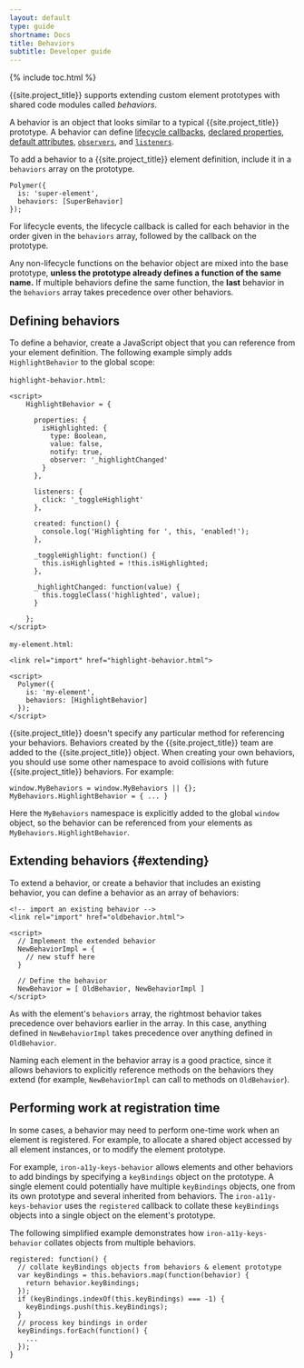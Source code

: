 ```yaml
---
layout: default
type: guide
shortname: Docs
title: Behaviors
subtitle: Developer guide
---
```


{% include toc.html %}

{{site.project_title}} supports extending custom element prototypes with
shared code modules called _behaviors_.

A behavior is an object that looks similar to a typical
{{site.project_title}} prototype.  A behavior can define
[lifecycle callbacks](registering-elements.html#basic-callbacks),
[declared properties](properties.html), [default attributes](registering-elements.html#host-attributes),
[`observers`](properties.html#observing-changes-to-multiple-properties), and [`listeners`](events.html#event-listeners).

To add a behavior to a {{site.project_title}} element definition, include it in a
`behaviors` array on the prototype.

    Polymer({
      is: 'super-element',
      behaviors: [SuperBehavior]
    });

For lifecycle events, the lifecycle callback is called for each
behavior in the order given in the `behaviors` array, followed by the
callback on the prototype.

Any non-lifecycle functions on the behavior object are mixed into
the base prototype, **unless the prototype already defines a function
of the same name.**  If multiple behaviors define the same function, the
**last** behavior in the `behaviors` array takes precedence over other
behaviors.

## Defining behaviors

To define a behavior, create a JavaScript object that you can reference from your element definition.
The following example simply adds `HighlightBehavior` to the global scope:


`highlight-behavior.html`:

    <script>
        HighlightBehavior = {

          properties: {
            isHighlighted: {
              type: Boolean,
              value: false,
              notify: true,
              observer: '_highlightChanged'
            }
          },

          listeners: {
            click: '_toggleHighlight'
          },

          created: function() {
            console.log('Highlighting for ', this, 'enabled!');
          },

          _toggleHighlight: function() {
            this.isHighlighted = !this.isHighlighted;
          },

          _highlightChanged: function(value) {
            this.toggleClass('highlighted', value);
          }

        };
    </script>

`my-element.html`:

    <link rel="import" href="highlight-behavior.html">

    <script>
      Polymer({
        is: 'my-element',
        behaviors: [HighlightBehavior]
      });
    </script>

{{site.project_title}} doesn't specify any
particular method for referencing your behaviors. Behaviors created by the {{site.project_title}}
team are added to the {{site.project_title}} object. When creating your own behaviors, you should
use some other namespace to avoid collisions with future {{site.project_title}} behaviors. For example:

    window.MyBehaviors = window.MyBehaviors || {};
    MyBehaviors.HighlightBehavior = { ... }

Here the `MyBehaviors` namespace is explicitly added to the global `window` object, so the behavior can be referenced from your elements as `MyBehaviors.HighlightBehavior`.

## Extending behaviors {#extending}

To extend a behavior, or create a behavior that includes an existing behavior, you can define a
behavior as an array of behaviors:

    <!-- import an existing behavior -->
    <link rel="import" href="oldbehavior.html">

    <script>
      // Implement the extended behavior
      NewBehaviorImpl = {
        // new stuff here
      }

      // Define the behavior
      NewBehavior = [ OldBehavior, NewBehaviorImpl ]
    </script>

As with the element's `behaviors` array, the rightmost behavior takes precedence over behaviors earlier in the array.
In this case, anything defined in `NewBehaviorImpl` takes precedence over anything defined in `OldBehavior`.

Naming each element in the behavior array is a good practice, since it allows behaviors to explicitly reference methods
on the behaviors they extend (for example, `NewBehaviorImpl` can call to methods on `OldBehavior`).

## Performing work at registration time

In some cases, a behavior may need to perform one-time work when an element is
registered. For example, to allocate a shared object accessed by all element
instances, or to modify the element prototype.

For example, `iron-a11y-keys-behavior` allows elements and other behaviors to
add bindings by specifying a `keyBindings` object on the prototype. A single
element could potentially have multiple `keyBindings` objects, one from its own
prototype and several inherited from behaviors. The `iron-a11y-keys-behavior`
uses the `registered` callback to collate these `keyBindings` objects into a
single object on the element's prototype.

The following simplified example demonstrates how `iron-a11y-keys-behavior`
collates objects from multiple behaviors.

    registered: function() {
      // collate keyBindings objects from behaviors & element prototype
      var keyBindings = this.behaviors.map(function(behavior) {
        return behavior.keyBindings;
      });
      if (keyBindings.indexOf(this.keyBindings) === -1) {
        keyBindings.push(this.keyBindings);
      }
      // process key bindings in order
      keyBindings.forEach(function() {
        ...
      });
    }

